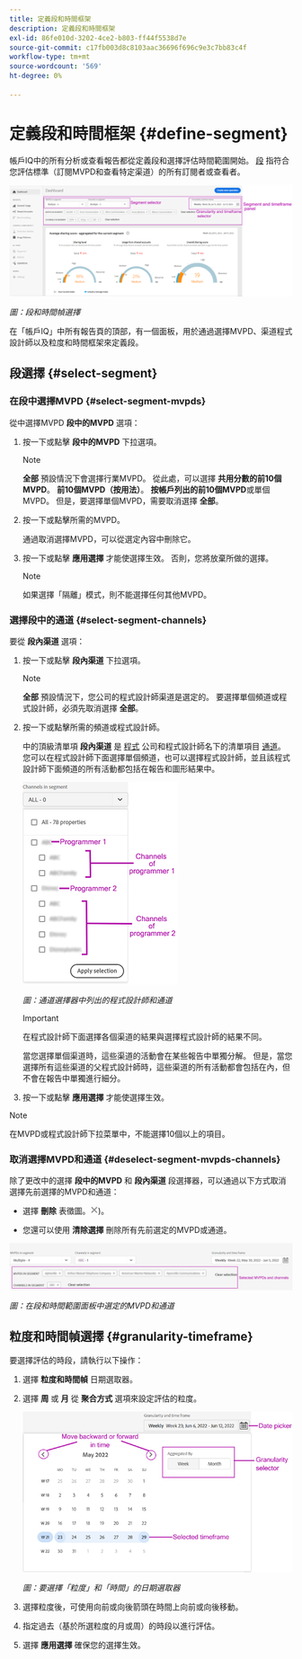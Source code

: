 ```yaml
---
title: 定義段和時間框架
description: 定義段和時間框架
exl-id: 86fe010d-3202-4ce2-b803-ff44f5538d7e
source-git-commit: c17fb003d8c8103aac36696f696c9e3c7bb83c4f
workflow-type: tm+mt
source-wordcount: '569'
ht-degree: 0%

---
```


# 定義段和時間框架 {#define-segment}

帳戶IQ中的所有分析或查看報告都從定義段和選擇評估時間範圍開始。 [段](/help/AccountIQ/product-concepts.md#segmet-def) 指符合您評估標準（訂閱MVPD和查看特定渠道）的所有訂閱者或查看者。

![](assets/segment-panel.png)

*圖：段和時間幀選擇*

在「帳戶IQ」中所有報告頁的頂部，有一個面板，用於通過選擇MVPD、渠道程式設計師以及粒度和時間框架來定義段。

## 段選擇 {#select-segment}

### 在段中選擇MVPD {#select-segment-mvpds}

從中選擇MVPD **段中的MVPD** 選項：

1. 按一下或點擊 **段中的MVPD** 下拉選項。

   >[!NOTE]
   >
   >**全部** 預設情況下會選擇行業MVPD。 從此處，可以選擇 **共用分數的前10個MVPD**。 **前10個MVPD（按用法）**。 **按帳戶列出的前10個MVPD**&#x200B;或單個MVPD。 但是，要選擇單個MVPD，需要取消選擇 **全部**。

1. 按一下或點擊所需的MVPD。

   通過取消選擇MVPD，可以從選定內容中刪除它。

1. 按一下或點擊 **應用選擇** 才能使選擇生效。 否則，您將放棄所做的選擇。

   >[!NOTE]
   >
   >如果選擇「隔離」模式，則不能選擇任何其他MVPD。

### 選擇段中的通道 {#select-segment-channels}

要從 **段內渠道** 選項：

1. 按一下或點擊 **段內渠道** 下拉選項。

   >[!NOTE]
   >
   >**全部** 預設情況下，您公司的程式設計師渠道是選定的。 要選擇單個頻道或程式設計師，必須先取消選擇 **全部**。

1. 按一下或點擊所需的頻道或程式設計師。

   中的頂級清單項 **段內渠道** 是 [程式](/help/AccountIQ/product-concepts.md#programmer-def) 公司和程式設計師名下的清單項目 [通道](/help/AccountIQ/product-concepts.md#channel-def)。 您可以在程式設計師下面選擇單個頻道，也可以選擇程式設計師，並且該程式設計師下面頻道的所有活動都包括在報告和圖形結果中。

   ![](assets/programmer-channels.png)


   *圖：通道選擇器中列出的程式設計師和通道*

   >[!IMPORTANT]
   >
   >在程式設計師下面選擇各個渠道的結果與選擇程式設計師的結果不同。
   >
   >
   >當您選擇單個渠道時，這些渠道的活動會在某些報告中單獨分解。 但是，當您選擇所有這些渠道的父程式設計師時，這些渠道的所有活動都會包括在內，但不會在報告中單獨進行細分。

1. 按一下或點擊 **應用選擇** 才能使選擇生效。

>[!NOTE]
>
>在MVPD或程式設計師下拉菜單中，不能選擇10個以上的項目。

### 取消選擇MVPD和通道 {#deselect-segment-mvpds-channels}

除了更改中的選擇 **段中的MVPD** 和 **段內渠道** 段選擇器，可以通過以下方式取消選擇先前選擇的MVPD和通道：

* 選擇 **刪除** 表徵圖。![刪除表徵圖](assets/remove-icon.png))。

* 您還可以使用 **清除選擇** 刪除所有先前選定的MVPD或通道。

![](assets/segment-panel-selection.png)

*圖：在段和時間範圍面板中選定的MVPD和通道*

## 粒度和時間幀選擇 {#granularity-timeframe}

要選擇評估的時段，請執行以下操作：

1. 選擇 **粒度和時間幀** 日期選取器。

1. 選擇 **周** 或 **月** 從 **聚合方式** 選項來設定評估的粒度。

   ![](assets/granularity-timeframe-weekwise.png)


   *圖：要選擇「粒度」和「時間」的日期選取器*

1. 選擇粒度後，可使用向前或向後箭頭在時間上向前或向後移動。

1. 指定過去（基於所選粒度的月或周）的時段以進行評估。

1. 選擇 **應用選擇** 確保您的選擇生效。
